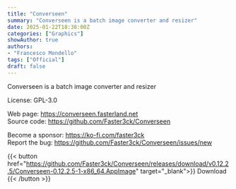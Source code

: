 ```yaml
---
title: "Converseen"
summary: "Converseen is a batch image converter and resizer"
date: 2025-01-22T18:38:00Z
categories: ["Graphics"]
showAuthor: true
authors:
- "Francesco Mondello"
tags: ["Official"]
draft: false
---
```


Converseen is a batch image converter and resizer

License: GPL-3.0

Web page: <https://converseen.fasterland.net>  
Source code: <https://github.com/Faster3ck/Converseen>

Become a sponsor: <https://ko-fi.com/faster3ck>  
Report the bug: <https://github.com/Faster3ck/Converseen/issues/new>  

{{< button href="https://github.com/Faster3ck/Converseen/releases/download/v0.12.2.5/Converseen-0.12.2.5-1-x86_64.AppImage" target="_blank">}}
Download
{{< /button >}}